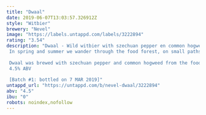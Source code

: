 ```yaml
---
title: "Dwaal"
date: 2019-06-07T13:03:57.326912Z
style: "Witbier"
brewery: "Nevel"
image: "https://labels.untappd.com/labels/3222894"
rating: "3.54"
description: "Dwaal - Wild witbier with szechuan pepper en common hogweed seed.  In spring and summer we wander through the food forest, on small paths with overhanging trees. We smell blossoms, taste seed, learn about the seasons. A thorn branch gets stuck in a shirt, a foot glides in the mud. We tread carefully, because every plant, however small, serves a purpose here. There is no unwanted weed. It's a place where nature reigns, with hardly any human interference. We never know beforehand what we can harvest, we simply go there and see what nature has to offer. The food forest teaches us to find, and not to search.   Dwaal was brewed with szechuan pepper and common hogweed from the food forest. The wheat we used was grown on the Doornik natuurakkers (natural farmland) near our brewery. Dwaal is a wild witbier with fresh, natural flavours that are reminiscent of citrus with a touch of grass and hay. Creamy and smooth like a witbier should be, with a hint of tartness. A refreshing aromatic beer that tastes best on a sunny day.  4.5% ABV  [Batch #1: bottled on 7 MAR 2019]"
untappd_url: "https://untappd.com/b/nevel-dwaal/3222894"
abv: "4.5"
ibu: "0"
robots: noindex,nofollow
---
```

